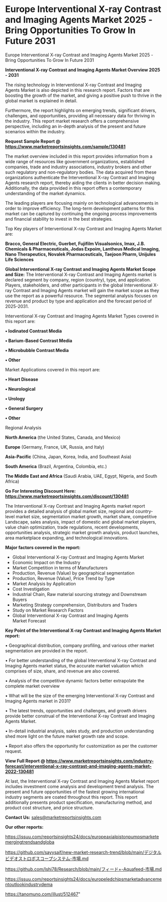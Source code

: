 # Europe Interventional X-ray Contrast and Imaging Agents Market 2025 -Bring Opportunities To Grow In Future 2031
Europe Interventional X-ray Contrast and Imaging Agents Market 2025 -Bring Opportunities To Grow In Future 2031

<Strong> Interventional X-ray Contrast and Imaging Agents Market Overview 2025 - 2031</strong>

The rising technology in Interventional X-ray Contrast and Imaging Agents Market is also depicted in this research report. Factors that are boosting the growth of the market, and giving a positive push to thrive in the global market is explained in detail.

Furthermore, the report highlights on emerging trends, significant drivers, challenges, and opportunities, providing all necessary data for thriving in the industry. This report market research offers a comprehensive perspective, including an in-depth analysis of the present and future scenarios within the industry.

<strong>Request Sample Report @ <a href=https://www.marketreportsinsights.com/sample/130481>https://www.marketreportsinsights.com/sample/130481</a></strong>

The market overview included in this report provides information from a wide range of resources like government organizations, established companies, trade and industry associations, industry brokers and other such regulatory and non-regulatory bodies. The data acquired from these organizations authenticate the Interventional X-ray Contrast and Imaging Agents research report, thereby aiding the clients in better decision making. Additionally, the data provided in this report offers a contemporary understanding of the market dynamics.

The leading players are focusing mainly on technological advancements in order to improve efficiency. The long-term development patterns for this market can be captured by continuing the ongoing process improvements and financial stability to invest in the best strategies.

Top Key players of Interventional X-ray Contrast and Imaging Agents Market are:

<strong>Bracco, General Electric, Guerbet, Fujifilm Visualsonics, Imax, J.B. Chemicals & Pharmaceuticals, Jodas Expoim, Lantheus Medical Imaging, Nano Therapeutics, Novalek Pharmaceuticals, Taejoon Pharm, Unijules Life Sciences</strong>

<strong><b>Global Interventional X-ray Contrast and Imaging Agents Market Scope and Size:</b></strong>
The Interventional X-ray Contrast and Imaging Agents market is declared segment by company, region (country), type, and application. Players, stakeholders, and other participants in the global Interventional X-ray Contrast and Imaging Agents market will gain the market scope as they use the report as a powerful resource. The segmental analysis focuses on revenue and product by type and application and the forecast period of 2025-2031.

Interventional X-ray Contrast and Imaging Agents Market Types covered in this report are:

<strong>• Iodinated Contrast Media

• Barium-Based Contrast Media

• Microbubble Contrast Media

• Other</strong>

Market Applications covered in this report are:

<strong>• Heart Disease

• Neurological

• Urology

• General Surgery

• Other</strong> 

Regional Analysis

<strong>North America</strong> (the United States, Canada, and Mexico)

<strong>Europe</strong> (Germany, France, UK, Russia, and Italy)

<strong>Asia-Pacific</strong> (China, Japan, Korea, India, and Southeast Asia)

<strong>South America</strong> (Brazil, Argentina, Colombia, etc.)

<strong>The Middle East and Africa</strong> (Saudi Arabia, UAE, Egypt, Nigeria, and South Africa)

<strong>Go For Interesting Discount Here: <a href=https://www.marketreportsinsights.com/discount/130481>https://www.marketreportsinsights.com/discount/130481</a></strong>

The Interventional X-ray Contrast and Imaging Agents market report provides a detailed analysis of global market size, regional and country-level market size, segmentation market growth, market share, competitive Landscape, sales analysis, impact of domestic and global market players, value chain optimization, trade regulations, recent developments, opportunities analysis, strategic market growth analysis, product launches, area marketplace expanding, and technological innovations.

<strong><b>Major factors covered in the report:</b></strong>
<ul>
  <li>Global Interventional X-ray Contrast and Imaging Agents Market </li>
  <li>Economic Impact on the Industry</li>
  <li>Market Competition in terms of Manufacturers</li>
  <li>Production, Revenue (Value) by geographical segmentation</li>
  <li>Production, Revenue (Value), Price Trend by Type</li>
  <li>Market Analysis by Application</li>
  <li>Cost Investigation</li>
  <li>Industrial Chain, Raw material sourcing strategy and Downstream Buyers</li>
  <li>Marketing Strategy comprehension, Distributors and Traders</li>
  <li>Study on Market Research Factors</li>
  <li>Global Interventional X-ray Contrast and Imaging Agents Market Forecast</li>
</ul>

<strong><b>Key Point of the Interventional X-ray Contrast and Imaging Agents Market report:</b></strong>

• Geographical distribution, company profiling, and various other market segmentation are provided in the report.

• For better understanding of the global Interventional X-ray Contrast and Imaging Agents market status, the accurate market valuation which comprises of size, share, and revenue are also covered.

• Analysis of the competitive dynamic factors better extrapolate the complete market overview

• What will be the size of the emerging Interventional X-ray Contrast and Imaging Agents market in 2031?

• The latest trends, opportunities and challenges, and growth drivers provide better construal of the Interventional X-ray Contrast and Imaging Agents Market.

• In-detail industrial analysis, sales study, and production understanding shed more light on the future market growth rate and scope.

• Report also offers the opportunity for customization as per the customer request.

<strong><b>View Full Report @ <a href=https://www.marketreportsinsights.com/industry-forecast/interventional-x-ray-contrast-and-imaging-agents-market-2022-130481>https://www.marketreportsinsights.com/industry-forecast/interventional-x-ray-contrast-and-imaging-agents-market-2022-130481</a></b></strong>


At last, the Interventional X-ray Contrast and Imaging Agents Market report includes investment come analysis and development trend analysis. The present and future opportunities of the fastest growing international industry segments are coated throughout this report. This report additionally presents product specification, manufacturing method, and product cost structure, and price structure.

<strong>Contact Us:</strong>
sales@marketreportsinsights.com

<strong>Our other reports:</strong>

<a href=https://issuu.com/reportsinsights24/docs/europeaxialpistonpumpsmarketemergingtrendsandgloba>https://issuu.com/reportsinsights24/docs/europeaxialpistonpumpsmarketemergingtrendsandgloba</a>

<a href=https://github.com/sayysaif/new-market-research-trend/blob/main/デジタルビデオストロボスコープシステム-市場.md>https://github.com/sayysaif/new-market-research-trend/blob/main/デジタルビデオストロボスコープシステム-市場.md</a>

<a href=https://github.com/Ishi78/Research/blob/main/フィード+-Aquafeed-市場.md>https://github.com/Ishi78/Research/blob/main/フィード+-Aquafeed-市場.md</a>

<a href=https://issuu.com/reportsinsights24/docs/europeledchipsmarketadvancementoutlookindustrydema>https://issuu.com/reportsinsights24/docs/europeledchipsmarketadvancementoutlookindustrydema</a>

<a href=https://tanomuno.com/illust/512467>https://tanomuno.com/illust/512467</a>"
